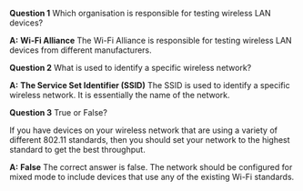 **Question 1**
Which organisation is responsible for testing wireless LAN devices?

**A:** **Wi-Fi Alliance**
The Wi-Fi Alliance is responsible for testing wireless LAN devices from different manufacturers.

**Question 2**
What is used to identify a specific wireless network?

**A:** **The Service Set Identifier (SSID)**
The SSID is used to identify a specific wireless network. It is essentially the name of the network.

**Question 3**
True or False?

If you have devices on your wireless network that are using a variety of different 802.11 standards, then you should set your network to the highest standard to get the best throughput.

**A:** **False**
The correct answer is false. The network should be configured for mixed mode to include devices that use any of the existing Wi-Fi standards.